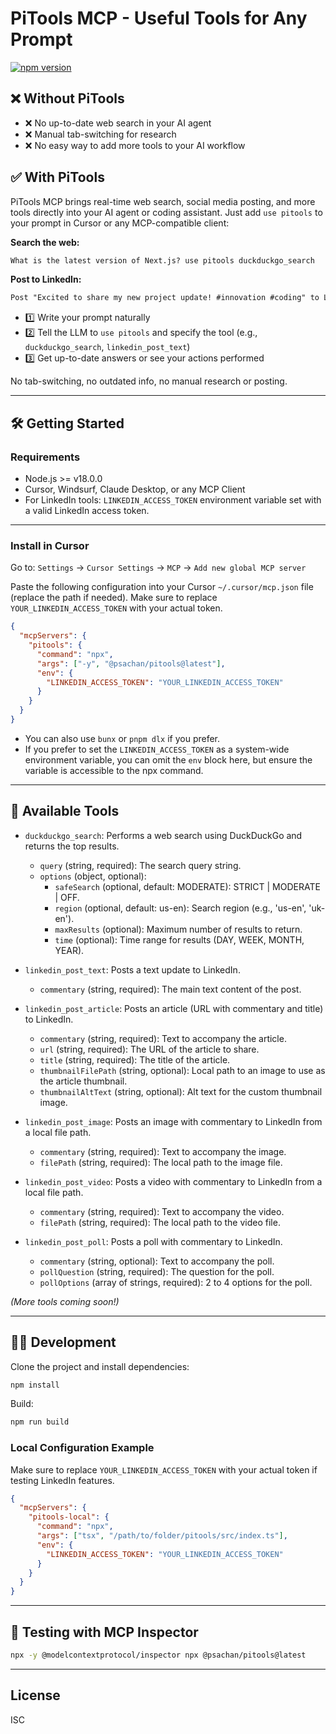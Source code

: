 # PiTools MCP - Useful Tools for Any Prompt

[![npm version](https://img.shields.io/npm/v/@psachan/pitools)](https://www.npmjs.com/package/@psachan/pitools)

## ❌ Without PiTools

- ❌ No up-to-date web search in your AI agent
- ❌ Manual tab-switching for research
- ❌ No easy way to add more tools to your AI workflow

## ✅ With PiTools

PiTools MCP brings real-time web search, social media posting, and more tools directly into your AI agent or coding assistant. Just add `use pitools` to your prompt in Cursor or any MCP-compatible client:

**Search the web:**
```txt
What is the latest version of Next.js? use pitools duckduckgo_search
```

**Post to LinkedIn:**
```txt
Post "Excited to share my new project update! #innovation #coding" to LinkedIn. use pitools linkedin_post_text
```

- 1️⃣ Write your prompt naturally
- 2️⃣ Tell the LLM to `use pitools` and specify the tool (e.g., `duckduckgo_search`, `linkedin_post_text`)
- 3️⃣ Get up-to-date answers or see your actions performed

No tab-switching, no outdated info, no manual research or posting.

---

## 🛠️ Getting Started

### Requirements
- Node.js >= v18.0.0
- Cursor, Windsurf, Claude Desktop, or any MCP Client
- For LinkedIn tools: `LINKEDIN_ACCESS_TOKEN` environment variable set with a valid LinkedIn access token.

---

### Install in Cursor

Go to: `Settings` → `Cursor Settings` → `MCP` → `Add new global MCP server`

Paste the following configuration into your Cursor `~/.cursor/mcp.json` file (replace the path if needed). Make sure to replace `YOUR_LINKEDIN_ACCESS_TOKEN` with your actual token.

```json
{
  "mcpServers": {
    "pitools": {
      "command": "npx",
      "args": ["-y", "@psachan/pitools@latest"],
      "env": {
        "LINKEDIN_ACCESS_TOKEN": "YOUR_LINKEDIN_ACCESS_TOKEN"
      }
    }
  }
}
```

- You can also use `bunx` or `pnpm dlx` if you prefer.
- If you prefer to set the `LINKEDIN_ACCESS_TOKEN` as a system-wide environment variable, you can omit the `env` block here, but ensure the variable is accessible to the npx command.

---

## 🧰 Available Tools

- `duckduckgo_search`: Performs a web search using DuckDuckGo and returns the top results.
  - `query` (string, required): The search query string.
  - `options` (object, optional):
    - `safeSearch` (optional, default: MODERATE): STRICT | MODERATE | OFF.
    - `region` (optional, default: us-en): Search region (e.g., 'us-en', 'uk-en').
    - `maxResults` (optional): Maximum number of results to return.
    - `time` (optional): Time range for results (DAY, WEEK, MONTH, YEAR).

- `linkedin_post_text`: Posts a text update to LinkedIn.
  - `commentary` (string, required): The main text content of the post.

- `linkedin_post_article`: Posts an article (URL with commentary and title) to LinkedIn.
  - `commentary` (string, required): Text to accompany the article.
  - `url` (string, required): The URL of the article to share.
  - `title` (string, required): The title of the article.
  - `thumbnailFilePath` (string, optional): Local path to an image to use as the article thumbnail.
  - `thumbnailAltText` (string, optional): Alt text for the custom thumbnail image.

- `linkedin_post_image`: Posts an image with commentary to LinkedIn from a local file path.
  - `commentary` (string, required): Text to accompany the image.
  - `filePath` (string, required): The local path to the image file.

- `linkedin_post_video`: Posts a video with commentary to LinkedIn from a local file path.
  - `commentary` (string, required): Text to accompany the video.
  - `filePath` (string, required): The local path to the video file.

- `linkedin_post_poll`: Posts a poll with commentary to LinkedIn.
  - `commentary` (string, optional): Text to accompany the poll.
  - `pollQuestion` (string, required): The question for the poll.
  - `pollOptions` (array of strings, required): 2 to 4 options for the poll.

*(More tools coming soon!)*

---

## 🧑‍💻 Development

Clone the project and install dependencies:

```bash
npm install
```

Build:

```bash
npm run build
```

### Local Configuration Example

Make sure to replace `YOUR_LINKEDIN_ACCESS_TOKEN` with your actual token if testing LinkedIn features.

```json
{
  "mcpServers": {
    "pitools-local": {
      "command": "npx",
      "args": ["tsx", "/path/to/folder/pitools/src/index.ts"],
      "env": {
        "LINKEDIN_ACCESS_TOKEN": "YOUR_LINKEDIN_ACCESS_TOKEN"
      }
    }
  }
}
```

---

## 🧪 Testing with MCP Inspector

```bash
npx -y @modelcontextprotocol/inspector npx @psachan/pitools@latest
```

---

## License
ISC 